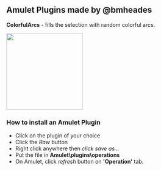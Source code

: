 ## Amulet Plugins made by @bmheades

**ColorfulArcs** - fills the selection with random colorful arcs.

<img src="https://user-images.githubusercontent.com/19233375/134898890-cfaad116-ca06-4238-99cb-2170ccc61bcb.png" width="200">

### How to install an Amulet Plugin

- Click on the plugin of your choice
- Click the *Raw* button
- Right click anywhere then *click save as...*
- Put the file in **Amulet\plugins\operations**
- On Amulet, click *refresh* button on **'Operation'** tab.
